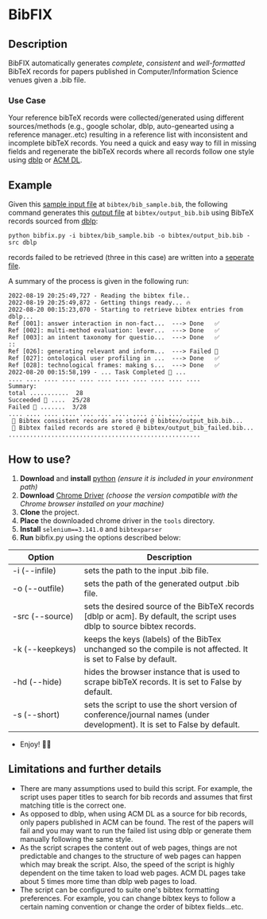 # BibFIX

## Description
BibFIX automatically generates *complete*, *consistent* and
*well-formatted* BibTeX records for papers published in 
Computer/Information Science venues given a .bib file.

### Use Case
Your reference bibTeX records were collected/generated using
different sources/methods (e.g., google scholar, dblp, auto-genearted using
a reference manager..etc) resulting in a reference list with inconsistent and incomplete bibTeX records.
You need a quick and easy way to fill in missing fields and regenerate the bibTeX records where all records follow one style using [dblp](https://dblp.org/) or [ACM DL](https://dl.acm.org/). 


## Example
Given this [sample input file](bibtex/bib_sample.bib) at `bibtex/bib_sample.bib`, the following command generates this [output file](bibtex/output_bib.bib) at `bibtex/output_bib.bib` using BibTeX records sourced from [dblp](https://dblp.org/):

```
python bibfix.py -i bibtex/bib_sample.bib -o bibtex/output_bib.bib -src dblp
```
records failed to be retrieved (three in this case) are written into a [seperate file](bibtex/output_bib_failed.bib).

A summary of the process is given in the following run:
```
2022-08-19 20:25:49,727 - Reading the bibtex file..
2022-08-19 20:25:49,872 - Getting things ready... 🔥 
2022-08-20 00:15:23,070 - Starting to retrieve bibtex entries from dblp...
Ref [001]: answer interaction in non-fact...  ---> Done   ✅ 
Ref [002]: multi-method evaluation: lever...  ---> Done   ✅ 
Ref [003]: an intent taxonomy for questio...  ---> Done   ✅ 
::
Ref [026]: generating relevant and inform...  ---> Failed 🙈 
Ref [027]: ontological user profiling in ...  ---> Done   ✅ 
Ref [028]: technological frames: making s...  ---> Done   ✅ 
2022-08-20 00:15:58,199 - ... Task Completed 🥳 ...
.... .... .... .... .... .... .... .... .... .... ....
Summary: 
total ...........  28
Succeeded 🎉 ....  25/28
Failed 🫣 .......  3/28
.... .... .... .... .... .... .... .... .... .... ....
 📃️ Bibtex consistent records are stored @ bibtex/output_bib.bib...
 📃️ Bibtex failed records are stored @ bibtex/output_bib_failed.bib...
......................................................
```

## How to use?
1. **Download** and **install** [python](https://www.python.org/downloads/) 
_(ensure it is included in your environment path)_
2. **Download** [Chrome Driver](https://chromedriver.chromium.org/downloads)
_(choose the version compatible with the Chrome browser installed on your machine)_
3. **Clone** the project.
4. **Place** the downloaded chrome driver in the `tools` directory.  
5. **Install** `selenium==3.141.0` and `bibtexparser`
6. **Run** bibfix.py using the options described below:

| Option &nbsp;&nbsp;  | Description |
| ------------- | ------------- |
| <nobr>-i (--infile) </nobr> | sets the path to the input .bib file.  |
| <nobr> -o (--outfile)</nobr> </nobr>  | sets the path of the generated output .bib file.  |
| <nobr>-src (--source) </nobr> | sets the desired source of the BibTeX records [dblp or acm]. By default, the script uses dblp to source bibtex records.  |
| <nobr>-k (--keepkeys)</nobr>  | keeps the keys (labels) of the BibTex unchanged so the compile is not affected. It is set to False by default.  |
| <nobr>-hd (--hide) </nobr> | hides the browser instance that is used to scrape bibTeX records. It is set to False by default.  |
| <nobr>-s (--short)</nobr>  | sets the script to use the short version of conference/journal names (under development). It is set to False by default.   |

- Enjoy! 🚀😉

## Limitations and further details
- There are many assumptions used to build this script. For example, the script uses paper titles to search for bib records and assumes that first matching title is the correct one. 
- As opposed to dblp, when using ACM DL as a source for bib records, only papers published in ACM can be found. The rest of the papers will fail and you may want to run the failed list using dblp or generate them manually following the same style. 
- As the script scrapes the content out of web pages, things are not predictable and changes to the structure of web pages can happen which may break the script. Also, the speed of the script is highly dependent on the time taken to load web pages. ACM DL pages take about 5 times more time than dblp web pages to load.  
- The script can be configured to suite one's bibtex formatting preferences. For example, you can change bibtex keys to follow a certain naming convention or change the order of bibtex fields...etc.   
